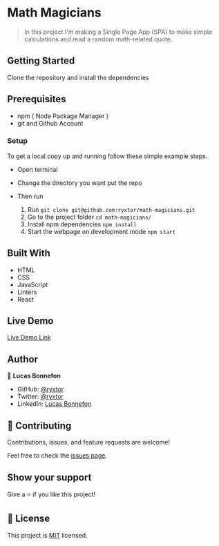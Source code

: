 # Math Magicians

>  In this project I'm making a Single Page App (SPA) to make simple calculations and read a random math-related quote.

## Getting Started

Clone the repository and install the dependencies

## Prerequisites

- npm ( Node Package Manager )
- git and Github Account

### Setup

To get a local copy up and running follow these simple example steps.

- Open terminal
- Change the directory you want put the repo
- Then run
  
   1. Run `git clone git@github.com:ryxtor/math-magicians.git`
   2. Go to the project folder `cd math-magicians/`
   3. Install npm dependencies `npm install`
   4. Start the webpage on development mode `npm start`
## Built With

- HTML
- CSS
- JavaScript
- Linters
- React

## Live Demo

[Live Demo Link](https://ryxtor.github.io/math-magicians/)
## Author

👤 **Lucas Bonnefon**

- GitHub: [@ryxtor](https://github.com/ryxtor)
- Twitter: [@ryxtor](https://twitter.com/ryxtor)
- LinkedIn: [Lucas Bonnefon](https://www.linkedin.com/in/lucas-bonnefon-074a01134/)

## 🤝 Contributing

Contributions, issues, and feature requests are welcome!

Feel free to check the [issues page](https://github.com/ryxtor/math-magicians/issues).

## Show your support

Give a ⭐️ if you like this project!

## 📝 License

This project is [MIT](./MIT.md) licensed.